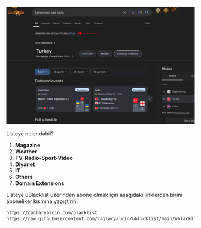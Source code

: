 ![](https://raw.githubusercontent.com/caglaryalcin/caglaryalcin/main/blocked.png)

Listeye neler dahil?
1. **Magazine**
2. **Weather**
3. **TV-Radio-Sport-Video**
4. **Diyanet**
5. **IT**
6. **Others**
7. **Domain Extensions**

Listeye uBlacklist üzerinden abone olmak için aşağıdaki linklerden birini aboneliker kısmına yapıştırın:

```
https://caglaryalcin.com/blacklist
https://raw.githubusercontent.com/caglaryalcin/ublacklist/main/ublacklist.txt
```
